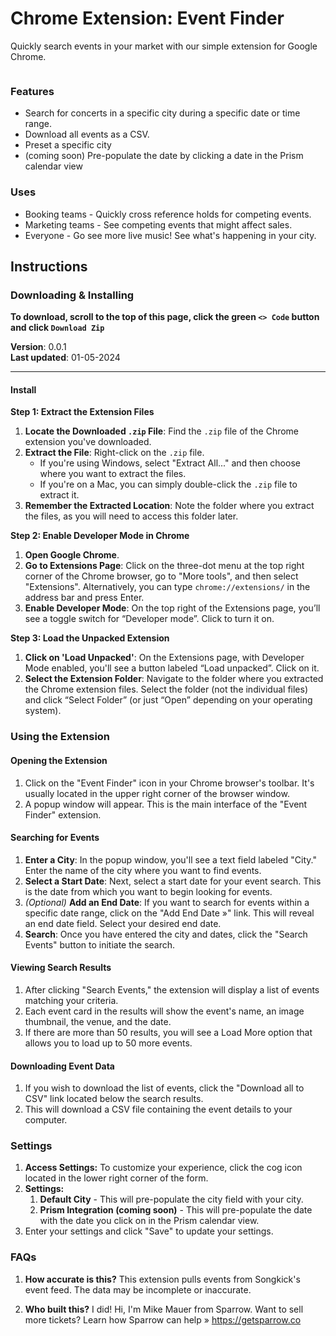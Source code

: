 # Chrome Extension: Event Finder
Quickly search events in your market with our simple extension for Google Chrome.


<div align="center">


<figure><img src="https://files.gitbook.com/v0/b/gitbook-x-prod.appspot.com/o/spaces%2FqAQ90jsQ9Dz1TDhvquxy%2Fuploads%2FaHij05Znos2R0tapAp2v%2FCleanShot%202024-01-05%20at%2012.46.10.jpg?alt=media&token=29b216ba-44d5-44ee-9d09-6fd016163148" alt=""><figcaption></figcaption></figure>


</div>

### Features

* Search for concerts in a specific city during a specific date or time range.
* Download all events as a CSV.
* Preset a specific city
* (coming soon) Pre-populate the date by clicking a date in the Prism calendar view

### Uses

* Booking teams - Quickly cross reference holds for competing events.
* Marketing teams - See competing events that might affect sales.
* Everyone - Go see more live music! See what's happening in your city.

## Instructions

### Downloading &#x26; Installing

**To download, scroll to the top of this page, click the green `<> Code` button and click `Download Zip`**

**Version**: 0.0.1\
**Last updated**: 01-05-2024

***

#### Install

**Step 1: Extract the Extension Files**

1. **Locate the Downloaded `.zip` File**: Find the `.zip` file of the Chrome extension you've downloaded.
2. **Extract the File**: Right-click on the `.zip` file.
   * If you're using Windows, select "Extract All..." and then choose where you want to extract the files.
   * If you're on a Mac, you can simply double-click the `.zip` file to extract it.
3. **Remember the Extracted Location**: Note the folder where you extract the files, as you will need to access this folder later.

**Step 2: Enable Developer Mode in Chrome**

1. **Open Google Chrome**.
2. **Go to Extensions Page**: Click on the three-dot menu at the top right corner of the Chrome browser, go to "More tools", and then select "Extensions". Alternatively, you can type `chrome://extensions/` in the address bar and press Enter.
3. **Enable Developer Mode**: On the top right of the Extensions page, you’ll see a toggle switch for “Developer mode”. Click to turn it on.

**Step 3: Load the Unpacked Extension**

1. **Click on 'Load Unpacked'**: On the Extensions page, with Developer Mode enabled, you'll see a button labeled “Load unpacked”. Click on it.
2. **Select the Extension Folder**: Navigate to the folder where you extracted the Chrome extension files. Select the folder (not the individual files) and click “Select Folder” (or just “Open” depending on your operating system).

### Using the Extension

#### Opening the Extension

1. Click on the "Event Finder" icon in your Chrome browser's toolbar. It's usually located in the upper right corner of the browser window.
2. A popup window will appear. This is the main interface of the "Event Finder" extension.

#### Searching for Events

1. **Enter a City**: In the popup window, you'll see a text field labeled "City." Enter the name of the city where you want to find events.
2. **Select a Start Date**: Next, select a start date for your event search. This is the date from which you want to begin looking for events.
3. _(Optional)_ **Add an End Date**: If you want to search for events within a specific date range, click on the "Add End Date »" link. This will reveal an end date field. Select your desired end date.
4. **Search**: Once you have entered the city and dates, click the "Search Events" button to initiate the search.

#### Viewing Search Results

1. After clicking "Search Events," the extension will display a list of events matching your criteria.
2. Each event card in the results will show the event's name, an image thumbnail, the venue, and the date.
3. If there are more than 50 results, you will see a Load More option that allows you to load up to 50 more events.

#### Downloading Event Data

1. If you wish to download the list of events, click the "Download all to CSV" link located below the search results.
2. This will download a CSV file containing the event details to your computer.

### Settings

1. **Access Settings:** To customize your experience, click the cog icon located in the lower right corner of the form.
2. **Settings:**
   1. **Default City** - This will pre-populate the city field with your city.
   2. **Prism Integration (coming soon)** - This will pre-populate the date with the date you click on in the Prism calendar view.
3. Enter your settings and click "Save" to update your settings.

### FAQs
1. **How accurate is this?**  This extension pulls events from Songkick's event feed. The data may be incomplete or inaccurate.

2. **Who built this?**  I did! Hi, I'm Mike Mauer from Sparrow. Want to sell more tickets? Learn how Sparrow can help » https://getsparrow.co

